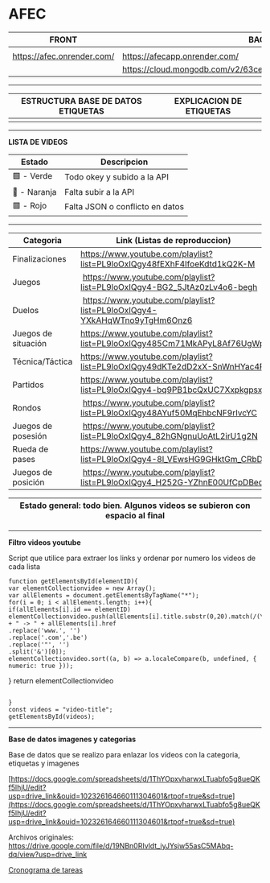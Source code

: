 # AFEC

| FRONT | BACK |
| --- | --- |
|  |  |
| https://afec.onrender.com/ | https://afecapp.onrender.com/ |
|  | https://cloud.mongodb.com/v2/63ce41999c05fb6ca51fc463#/clusters |

---

| ESTRUCTURA BASE DE DATOS ETIQUETAS | EXPLICACION DE ETIQUETAS |
| --- | --- |
|  |  |

---

**LISTA DE VIDEOS** 

| Estado | Descripcion |
| --- | --- |
| 🟩 - Verde | Todo okey y subido a la API |
| 🍊 - Naranja | Falta subir a la API |
| 🟥 - Rojo | Falta JSON o conflicto en datos |

---

| Categoria | Link (Listas de reproduccion) | Imagenes (por categoria) | JSON |
| --- | --- | --- | --- |
| Finalizaciones | https://www.youtube.com/playlist?list=PL9loOxIQgy48fEXhF4IfoeKdtd1kQ2K-M | https://ibb.co/album/N6ZjKy |  |
| Juegos |  https://www.youtube.com/playlist?list=PL9loOxIQgy4-BG2_5JtAz0zLv4o6-begh | https://ibb.co/album/CpGJmN |  |
| Duelos |  https://www.youtube.com/playlist?list=PL9loOxIQgy4-YXkAHqWTno9yTgHm6Onz6 | https://ibb.co/album/smJtK3 |  |
| Juegos de situación | https://www.youtube.com/playlist?list=PL9loOxIQgy485Cm71MkAPyL8Af76UgWpl | https://ibb.co/album/3Rffvr |  |
| Técnica/Táctica | https://www.youtube.com/playlist?list=PL9loOxIQgy49dKTe2dD2xX-SnWnHYac4P | https://ibb.co/album/6Xf8Vs?sort=name_asc |  |
| Partidos | https://www.youtube.com/playlist?list=PL9loOxIQgy4-bq9PB1bcQxUC7Xxpkgpsx | https://ibb.co/album/52fwYN |  |
| Rondos |  https://www.youtube.com/playlist?list=PL9loOxIQgy48AYuf50MqEhbcNF9rIvcYC | https://ibb.co/album/Z69TXN |  |
| Juegos de posesión |  https://www.youtube.com/playlist?list=PL9loOxIQgy4_82hGNgnuUoAtL2irU1g2N | https://ibb.co/album/p6GzMH |  |
| Rueda de pases | https://www.youtube.com/playlist?list=PL9loOxIQgy4-8l_VEwsHG9GHktGm_CRbD | https://ibb.co/album/gZg22C |  |
| Juegos de posición |  https://www.youtube.com/playlist?list=PL9loOxIQgy4_H252G-YZhnE00UfCpDBeq | https://ibb.co/album/D49rY7 |  |

| Estado general: todo bien. Algunos videos se subieron con espacio al final |
| --- |

---

**Filtro videos youtube**

Script que utilice para extraer los links y ordenar por numero los videos de cada lista

```
function getElementsById(elementID){
var elementCollectionvideo = new Array();
var allElements = document.getElementsByTagName("*");
for(i = 0; i < allElements.length; i++){
if(allElements[i].id == elementID)
elementCollectionvideo.push(allElements[i].title.substr(0,20).match(/(\d+)/g) + " -> " + allElements[i].href
.replace('www.', '')
.replace('.com','.be')
.replace('"', '')
.split('&')[0]);
elementCollectionvideo.sort((a, b) => a.localeCompare(b, undefined, { numeric: true }));

```
}
return elementCollectionvideo

```

}
const videos = "video-title";
getElementsById(videos);
```

---

**Base de datos imagenes y categorias**

Base de datos que se realizo para enlazar los videos con la categoria, etiquetas y imagenes

[https://docs.google.com/spreadsheets/d/1ThYOpxvharwxLTuabfo5g8ueQKf5lhjU/edit?usp=drive_link&ouid=102326164660111304601&rtpof=true&sd=true](https://docs.google.com/spreadsheets/d/1ThYOpxvharwxLTuabfo5g8ueQKf5lhjU/edit?usp=drive_link&ouid=102326164660111304601&rtpof=true&sd=true)

Archivos originales: https://drive.google.com/file/d/19NBn0RIvldt_iyJYsjw55asC5MAbq-dq/view?usp=drive_link

[Cronograma de tareas](AFEC%20e89048e8ec73417eb9cac18e2f9964d6/Cronograma%20de%20tareas%2012b2227333804eb6a0e7bcd4323f1074.csv)